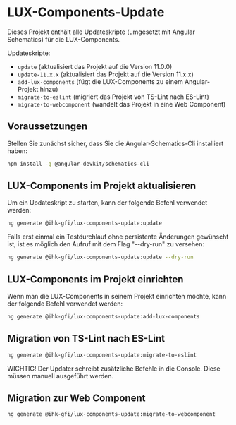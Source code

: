 # LUX-Components-Update

Dieses Projekt enthält alle Updateskripte (umgesetzt mit Angular Schematics) für die LUX-Components.

Updateskripte:

- `update` (aktualisiert das Projekt auf die Version 11.0.0)
- `update-11.x.x` (aktualisiert das Projekt auf die Version 11.x.x)
- `add-lux-components` (fügt die LUX-Components zu einem Angular-Projekt hinzu)
- `migrate-to-eslint` (migriert das Projekt von TS-Lint nach ES-Lint)
- `migrate-to-webcomponent` (wandelt das Projekt in eine Web Component)

## Voraussetzungen

Stellen Sie zunächst sicher, dass Sie die Angular-Schematics-Cli installiert haben:

```bash
npm install -g @angular-devkit/schematics-cli
```

## LUX-Components im Projekt aktualisieren

Um ein Updateskript zu starten, kann der folgende Befehl verwendet werden:

```bash
ng generate @ihk-gfi/lux-components-update:update
```

Falls erst einmal ein Testdurchlauf ohne persistente Änderungen gewünscht ist,
ist es möglich den Aufruf mit dem Flag "--dry-run" zu versehen:

```bash
ng generate @ihk-gfi/lux-components-update:update --dry-run
```

## LUX-Components im Projekt einrichten

Wenn man die LUX-Components in seinem Projekt einrichten möchte, kann der folgende Befehl verwendet werden:

```bash
ng generate @ihk-gfi/lux-components-update:add-lux-components
```

## Migration von TS-Lint nach ES-Lint
```bash
ng generate @ihk-gfi/lux-components-update:migrate-to-eslint
```

WICHTIG! Der Updater schreibt zusätzliche Befehle in die Console. Diese müssen manuell ausgeführt werden.

## Migration zur Web Component
```bash
ng generate @ihk-gfi/lux-components-update:migrate-to-webcomponent
```
